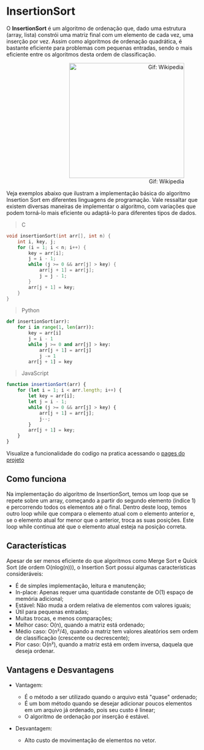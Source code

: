 # InsertionSort

O **InsertionSort** é um algoritmo de ordenação que, dado uma estrutura (array, lista) constrói uma matriz final com um elemento de cada vez, uma inserção por vez. Assim como algoritmos de ordenação quadrática, é bastante eficiente para problemas com pequenas entradas, sendo o mais eficiente entre os algoritmos desta ordem de classificação.

<figure align="right" style="text-align: right;">
  <img src="https://upload.wikimedia.org/wikipedia/commons/9/9c/Insertion-sort-example.gif" width="300" alt="Gif: Wikipedia" />
  <figcaption align="right" style="text-align: right;">Gif: Wikipedia</figcaption>
</figure>

Veja exemplos abaixo que ilustram a implementação básica do algoritmo Insertion Sort em diferentes linguagens de programação. Vale ressaltar que existem diversas maneiras de implementar o algoritmo, com variações que podem torná-lo mais eficiente ou adaptá-lo para diferentes tipos de dados.

> C
```c
void insertionSort(int arr[], int n) {
    int i, key, j;
    for (i = 1; i < n; i++) {
        key = arr[i];
        j = i - 1;
        while (j >= 0 && arr[j] > key) {
            arr[j + 1] = arr[j];
            j = j - 1;
        }
        arr[j + 1] = key;
    }
}
```

> Python
```python
def insertionSort(arr):
    for i in range(1, len(arr)):
        key = arr[i]
        j = i - 1
        while j >= 0 and arr[j] > key:
            arr[j + 1] = arr[j]
            j -= 1
        arr[j + 1] = key
```

> JavaScript
```javascript
function insertionSort(arr) {
    for (let i = 1; i < arr.length; i++) {
        let key = arr[i];
        let j = i - 1;
        while (j >= 0 && arr[j] > key) {
            arr[j + 1] = arr[j];
            j--;
        }
        arr[j + 1] = key;
    }
}
```
Visualize a funcionalidade do codigo na pratica acessando o [pages do projeto](https://classroom-ufersa.github.io/InsertionSort/)

## Como funciona

Na implementação do algoritmo de InsertionSort, temos um loop que se repete sobre um array, começando a partir do segundo elemento (índice 1) e percorrendo todos os elementos até o final. Dentro deste loop, temos outro loop while que compara o elemento atual com o elemento anterior e, se o elemento atual for menor que o anterior, troca as suas posições. Este loop while continua até que o elemento atual esteja na posição correta.

## Características

Apesar de ser menos eficiente do que algoritmos como Merge Sort e Quick Sort (de ordem O(nlog(n))), o Insertion Sort possui algumas características consideráveis:

- É de simples implementação, leitura e manutenção;
- In-place: Apenas requer uma quantidade constante de O(1) espaço de memória adicional;
- Estável: Não muda a ordem relativa de elementos com valores iguais;
- Útil para pequenas entradas;
- Muitas trocas, e menos comparações;
- Melhor caso: O(n), quando a matriz está ordenado;
- Médio caso: O(n²/4), quando a matriz tem valores aleatórios sem ordem de classificação (crescente ou decrescente);
- Pior caso: O(n²), quando a matriz está em ordem inversa, daquela que deseja ordenar.

## Vantagens e Desvantagens

- Vantagem:

  - É o método a ser utilizado quando o arquivo está "quase" ordenado;
  - É um bom método quando se desejar adicionar poucos elementos em um arquivo já ordenado, pois seu custo é linear;
  - O algoritmo de ordenação por inserção é estável.

- Desvantagem:

  - Alto custo de movimentação de elementos no vetor.